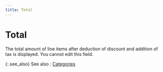 ```yaml
---
title: Total
---
```


# Total


The total amount of line items after deduction of discount and addition  of tax is displayed. You cannot edit this field.


{:.see_also}
See also
: [Categories]({{site.pos_baseurl}}/misc/categories_tab_pos_invoice_steps.html)
